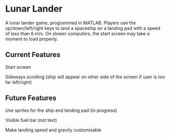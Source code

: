 # Lunar Lander
A lunar lander game, programmed in MATLAB. Players use the up/down/left/right keys to land a spaceship on a landing pad with a speed of less than 6 m/s. On slower computers, the start screen may take a moment to load properly. 

## Current Features

Start screen

Sideways scrolling (ship will appear on other side of the screen if user is too far left/right)

## Future Features

Use sprites for the ship and landing pad (in progress)

Visible fuel bar (not text)

Make landing speed and gravity customisable
